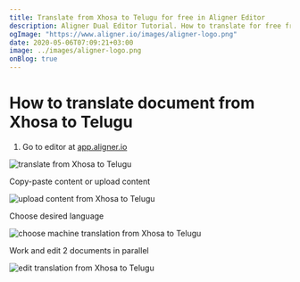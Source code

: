 ```yaml
---
title: Translate from Xhosa to Telugu for free in Aligner Editor
description: Aligner Dual Editor Tutorial. How to translate for free from Xhosa to Telugu. Aligner is multilingual document management platform. 
ogImage: "https://www.aligner.io/images/aligner-logo.png"
date: 2020-05-06T07:09:21+03:00
image: ../images/aligner-logo.png
onBlog: true
---
```


# How to translate document from Xhosa to Telugu

1. Go to editor at [app.aligner.io](https://app.aligner.io "Aligner App web page")

![translate from Xhosa to Telugu](../aligner-blank-editor.png "translate from Xhosa to Telugu")

Copy-paste content or upload content

![upload content from Xhosa to Telugu](../aligner-uploaded-document.png "upload content from Xhosa to Telugu")

Choose desired language

![choose machine translation from Xhosa to Telugu](../aligner-language-dropdown.png "choose machine translation from Xhosa to Telugu")

Work and edit 2 documents in parallel

![edit translation from Xhosa to Telugu](../aligner-double-sitded-editor.png "edit translation from Xhosa to Telugu")

